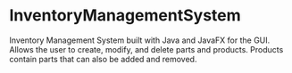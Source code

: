 # InventoryManagementSystem
Inventory Management System built with Java and JavaFX for the GUI. Allows the user to create, modify, and delete parts and products. Products contain parts that can also be added and removed.
